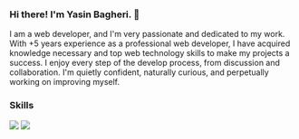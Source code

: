 ### Hi there! I'm Yasin Bagheri. 👋
I am a web developer, and I'm very passionate and dedicated to my work.
With +5 years experience as a professional web developer, I have acquired knowledge necessary and top web technology skills to make my projects a success.
I enjoy every step of the develop process, from discussion and collaboration. I'm quietly confident, naturally curious, and perpetually working on improving myself.

### Skills
![](https://s31.picofile.com/file/8470085418/react.png?f=png&w=25)
![](https://s31.picofile.com/file/8470085384/nextjs.png?f=png&w=25)
<!--
**yasin-bagheri/yasin-bagheri** is a ✨ _special_ ✨ repository because its `README.md` (this file) appears on your GitHub profile.

Here are some ideas to get you started:

- 🔭 I’m currently working on ...
- 🌱 I’m currently learning ...
- 👯 I’m looking to collaborate on ...
- 🤔 I’m looking for help with ...
- 💬 Ask me about ...
- 📫 How to reach me: ...
- 😄 Pronouns: ...
- ⚡ Fun fact: ...
-->
